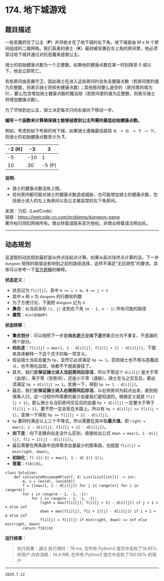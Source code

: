 # 174. 地下城游戏

## 题目描述

一些恶魔抓住了公主（**P**）并将她关在了地下城的右下角。地下城是由 M x N 个房间组成的二维网格。我们英勇的骑士（**K**）最初被安置在左上角的房间里，他必须穿过地下城并通过对抗恶魔来拯救公主。

骑士的初始健康点数为一个正整数。如果他的健康点数在某一时刻降至 0 或以下，他会立即死亡。

有些房间由恶魔守卫，因此骑士在进入这些房间时会失去健康点数（若房间里的值为负整数，则表示骑士将损失健康点数）；其他房间要么是空的（房间里的值为 0），要么包含增加骑士健康点数的魔法球（若房间里的值为正整数，则表示骑士将增加健康点数）。

为了尽快到达公主，骑士决定每次只向右或向下移动一步。

**编写一个函数来计算确保骑士能够拯救到公主所需的最低初始健康点数。**

例如，考虑到如下布局的地下城，如果骑士遵循最佳路径 `右 -> 右 -> 下 -> 下`，则骑士的初始健康点数至少为 **7**。

|-2 (K)|-3|3|
|---|---|---|
|-5|-10|1|
|10|30|-5 (P)|

**说明:**

- 骑士的健康点数没有上限。
- 任何房间都可能对骑士的健康点数造成威胁，也可能增加骑士的健康点数，包括骑士进入的左上角房间以及公主被监禁的右下角房间。

来源：力扣（LeetCode）  
链接：<https://leetcode-cn.com/problems/dungeon-game>  
著作权归领扣网络所有。商业转载请联系官方授权，非商业转载请注明出处。

---

## 动态规划

这道题的动态规划最好是从终点往起点计算，如果从起点往终点计算的话，下一步 `dungeon` 矩阵的取值会影响到之前的路径选择，这样不满足“无后效性”的要求。具体可以参考一下[官方题解](https://leetcode-cn.com/problems/dungeon-game/solution/di-xia-cheng-you-xi-by-leetcode-solution/)的解释。

**状态定义**：

- 状态记为 `f[i][j]`，其中 `0 <= i < m`，`0 <= j < n`
- 其中 `m` 和 `n` 为 `dungeon` 的行数和列数
- 为了方便讨论，下面把 `dungeon` 记为 `d`
- **集合**：从当前坐标 `(i, j)` 走到右下角 `(m - 1, n - 1)` 所有可能的路径
- **属性**：`min(初始HP)`

**状态转移**：

- **集合划分**：可以按照下一步是**向右走**还是**向下走**把集合分为不重复、不遗漏的两个部分。
- **向右走**：`f[i][j] = max(1, 1 - d[i][j], f[i][j + 1] - d[i][j])`，下面来具体解释一下这个式子的每一项含义。
- 假设骑士当前血量为 `hp`，显然它必须满足 `hp >= 1`，否则骑士也不用与恶魔战斗，也不用吃血球，啥都不干就直接挂了。
- 其次，我们要**保证骑士进入当前房间后存活**，所以不管这个 `d[i][j]` 是大于零（血球）、等于零（空房间），还是小于零（遇敌），骑士在与之交互后，都必须满足 `hp + d[i][j] >= 1`。变换一下，得到 `hp >= 1 - d[i][j]`。
- 最后，我们要**保证骑士进入右侧房间后存活**。以右侧房间为起点出发，直到抱得美人归，这一过程中所需要的最少血量我们是知道的，根据定义就是 `f[i][j + 1]`。那么骑士与当前房间交互后的血量 `hp + d[i][j]` 一定要大于等于 `f[i][j + 1]`，要不然一定会死在半路上。所以有 `hp + d[i][j] >= f[i][j + 1]`，变换一下得到 `hp >= f[i][j + 1] - d[i][j]`。
- `hp` 要同时满足以上三个不等式，所以需要在其中取**最大值**。即 `right = max(1, 1 - d[i][j], f[i][j + 1] - d[i][j])`。
- **向下走**：向下走跟向右走没什么区别，直接给出公式 `down = max(1, 1 -d[i][j], f[i + 1][j] - d[i][j])`。
- 最后需要在两条路中选择需求血量最少的那条路，也就是 `f[i][j] = min(right, down)`。
- **初始化**：`f[-1][-1] = max(1, 1 - d[-1][-1])`。
- **答案**：`f[0][0]`。

```python3
class Solution:
    def calculateMinimumHP(self, d: List[List[int]]) -> int:
        m, n = len(d), len(d[0])
        f = [[max(1, 1 - d[i][j]) for j in range(n)] for i in range(m)]
        for i in range(m - 1, -1, -1):
            for j in range(n - 1, -1, -1):
                right = max(f[i][j], f[i][j + 1] - d[i][j]) if j + 1 < n else inf
                down = max(f[i][j], f[i + 1][j] - d[i][j]) if i + 1 < m else inf
                f[i][j] = f[i][j] if min(right, down) == inf else min(right, down)
        return f[0][0]

```

**运行结果**：

> 执行结果：通过
> 执行用时：76 ms, 在所有 Python3 提交中击败了14.65% 的用户
> 内存消耗：14.4 MB, 在所有 Python3 提交中击败了100.00% 的用户

---

`2020.7.12`
